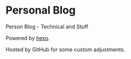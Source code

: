 # Personal Blog
Person Blog - Technical and Stuff

Powered by <a href="https://github.com/hexojs/hexo" target="_blank">hexo</a>.

Hosted by GitHub for some custom adjustments.
